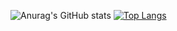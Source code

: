 ![Anurag's GitHub stats](https://github-readme-stats.vercel.app/api?username=mj3710&show_icons=true)
[![Top Langs](https://github-readme-stats.vercel.app/api/top-langs/?username=mj3710&layout=compact)](https://github.com/anuraghazra/github-readme-stats)
